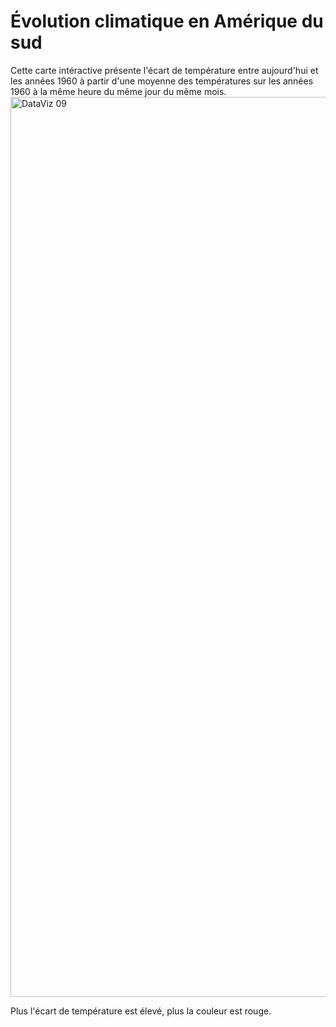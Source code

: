 
# Évolution climatique en Amérique du sud

Cette carte intéractive présente l'écart de température entre aujourd'hui et les années 1960 à partir d'une moyenne des températures sur les années 1960 à la même heure du même jour du même mois.
<img width="1440" alt="DataViz 09" src="https://github.com/adatechschool/projet_collectif_dataviz-les-maitres-du-temps/assets/114979734/0382b88c-54ba-4ea2-a537-91a68cfe4c67">

Plus l'écart de température est élevé, plus la couleur est rouge.
